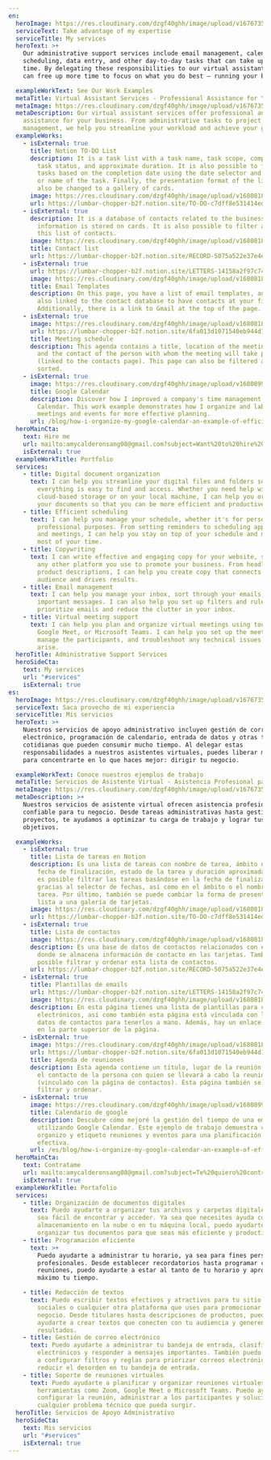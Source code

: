 ```yaml
---
en:
  heroImage: https://res.cloudinary.com/dzgf40ghh/image/upload/v1676735460/pexels-polina-zimmerman-3747447_vjcfio.jpg
  serviceText: Take advantage of my expertise
  serviceTitle: My services
  heroText: >+
    Our administrative support services include email management, calendar
    scheduling, data entry, and other day-to-day tasks that can take up valuable
    time. By delegating these responsibilities to our virtual assistants, you
    can free up more time to focus on what you do best – running your business.

  exampleWorkText: See Our Work Examples
  metaTitle: Virtual Assistant Services - Professional Assistance for Your Business
  metaImage: https://res.cloudinary.com/dzgf40ghh/image/upload/v1676735460/pexels-polina-zimmerman-3747447_vjcfio.jpg
  metaDescription: Our virtual assistant services offer professional and reliable
    assistance for your business. From administrative tasks to project
    management, we help you streamline your workload and achieve your goals.
  exampleWorks:
    - isExternal: true
      title: Notion TO-DO List
      description: It is a task list with a task name, task scope, completion date,
        task status, and approximate duration. It is also possible to filter
        tasks based on the completion date using the date selector and the scope
        or name of the task. Finally, the presentation format of the list can
        also be changed to a gallery of cards.
      image: https://res.cloudinary.com/dzgf40ghh/image/upload/v1680818074/Screenshot_2023-04-06_at_5.53.25_PM_i9otqc.png
      url: https://lumbar-chopper-b2f.notion.site/TO-DO-c7dff8e531414ed3bfd70b68e8cc2f4a
    - isExternal: true
      description: It is a database of contacts related to the business, where contact
        information is stored on cards. It is also possible to filter and sort
        this list of contacts.
      image: https://res.cloudinary.com/dzgf40ghh/image/upload/v1680818636/Screenshot_2023-04-06_at_6.02.03_PM_ya0rna.png
      title: Contact list
      url: https://lumbar-chopper-b2f.notion.site/RECORD-5075a522e37e4e0e805b75f9ca7c4fcb
    - isExternal: true
      url: https://lumbar-chopper-b2f.notion.site/LETTERS-14158a2f97c740648c238ec9c6b12fd8
      image: https://res.cloudinary.com/dzgf40ghh/image/upload/v1680818636/Screenshot_2023-04-06_at_6.03.15_PM_o4xwwj.png
      title: Email Templates
      description: On this page, you have a list of email templates, and this page is
        also linked to the contact database to have contacts at your fingertips.
        Additionally, there is a link to Gmail at the top of the page.
    - isExternal: true
      image: https://res.cloudinary.com/dzgf40ghh/image/upload/v1680818636/Screenshot_2023-04-06_at_6.03.03_PM_o7glrf.png
      url: https://lumbar-chopper-b2f.notion.site/6fa013d1071540eb944d19cc5b16497e?v=9fd1e0547b204ed3b4d529b8b4a74296
      title: Meeting schedule
      description: This agenda contains a title, location of the meeting, time, date,
        and the contact of the person with whom the meeting will take place
        (linked to the contacts page). This page can also be filtered and
        sorted.
    - isExternal: true
      image: https://res.cloudinary.com/dzgf40ghh/image/upload/v1680899028/Screenshot_2023-04-07_at_3.40.34_PM_zdki7k.png
      title: Google Calendar
      description: Discover how I improved a company's time management using Google
        Calendar. This work example demonstrates how I organize and label
        meetings and events for more effective planning.
      url: /blog/how-i-organize-my-google-calendar-an-example-of-efficient-time-management-07
  heroMainCta:
    text: Hire me
    url: mailto:amycalderonsang08@gmail.com?subject=Want%20to%20hire%20you
    isExternal: true
  exampleWorkTitle: Portfolio
  services:
    - title: Digital document organization
      text: I can help you streamline your digital files and folders so that
        everything is easy to find and access. Whether you need help with
        cloud-based storage or on your local machine, I can help you organize
        your documents so that you can be more efficient and productive.
    - title: Efficient scheduling
      text: I can help you manage your schedule, whether it's for personal or
        professional purposes. From setting reminders to scheduling appointments
        and meetings, I can help you stay on top of your schedule and make the
        most of your time.
    - title: Copywriting
      text: I can write effective and engaging copy for your website, social media, or
        any other platform you use to promote your business. From headlines to
        product descriptions, I can help you create copy that connects with your
        audience and drives results.
    - title: Email management
      text: I can help you manage your inbox, sort through your emails, and respond to
        important messages. I can also help you set up filters and rules to
        prioritize emails and reduce the clutter in your inbox.
    - title: Virtual meeting support
      text: I can help you plan and organize virtual meetings using tools like Zoom,
        Google Meet, or Microsoft Teams. I can help you set up the meeting,
        manage the participants, and troubleshoot any technical issues that may
        arise.
  heroTitle: Administrative Support Services
  heroSideCta:
    text: My services
    url: "#services"
    isExternal: true
es:
  heroImage: https://res.cloudinary.com/dzgf40ghh/image/upload/v1676735460/pexels-polina-zimmerman-3747447_vjcfio.jpg
  serviceText: Saca provecho de mi experiencia
  serviceTitle: Mis servicios
  heroText: >+
    Nuestros servicios de apoyo administrativo incluyen gestión de correo
    electrónico, programación de calendario, entrada de datos y otras tareas
    cotidianas que pueden consumir mucho tiempo. Al delegar estas
    responsabilidades a nuestros asistentes virtuales, puedes liberar más tiempo
    para concentrarte en lo que haces mejor: dirigir tu negocio.

  exampleWorkText: Conoce nuestros ejemplos de trabajo
  metaTitle: Servicios de Asistente Virtual - Asistencia Profesional para tu Negocio
  metaImage: https://res.cloudinary.com/dzgf40ghh/image/upload/v1676735460/pexels-polina-zimmerman-3747447_vjcfio.jpg
  metaDescription: >+
    Nuestros servicios de asistente virtual ofrecen asistencia profesional y
    confiable para tu negocio. Desde tareas administrativas hasta gestión de
    proyectos, te ayudamos a optimizar tu carga de trabajo y lograr tus
    objetivos.

  exampleWorks:
    - isExternal: true
      title: Lista de tareas en Notion
      description: Es una lista de tareas con nombre de tarea, ámbito de la tarea,
        fecha de finalización, estado de la tarea y duración aproximada. También
        es posible filtrar las tareas basándose en la fecha de finalización
        gracias al selector de fechas, así como en el ámbito o el nombre de la
        tarea. Por último, también se puede cambiar la forma de presentar la
        lista a una galería de tarjetas.
      image: https://res.cloudinary.com/dzgf40ghh/image/upload/v1680818074/Screenshot_2023-04-06_at_5.53.25_PM_i9otqc.png
      url: https://lumbar-chopper-b2f.notion.site/TO-DO-c7dff8e531414ed3bfd70b68e8cc2f4a
    - isExternal: true
      title: Lista de contactos
      image: https://res.cloudinary.com/dzgf40ghh/image/upload/v1680818636/Screenshot_2023-04-06_at_6.02.03_PM_ya0rna.png
      description: Es una base de datos de contactos relacionados con el negocio,
        donde se almacena información de contacto en las tarjetas. También es
        posible filtrar y ordenar esta lista de contactos.
      url: https://lumbar-chopper-b2f.notion.site/RECORD-5075a522e37e4e0e805b75f9ca7c4fcb
    - isExternal: true
      title: Plantillas de emails
      url: https://lumbar-chopper-b2f.notion.site/LETTERS-14158a2f97c740648c238ec9c6b12fd8
      image: https://res.cloudinary.com/dzgf40ghh/image/upload/v1680818636/Screenshot_2023-04-06_at_6.03.15_PM_o4xwwj.png
      description: En esta página tienes una lista de plantillas para correos
        electrónicos, así como también esta página está vinculada con la base de
        datos de contactos para tenerlos a mano. Además, hay un enlace a Gmail
        en la parte superior de la página.
    - isExternal: true
      image: https://res.cloudinary.com/dzgf40ghh/image/upload/v1680818636/Screenshot_2023-04-06_at_6.03.03_PM_o7glrf.png
      url: https://lumbar-chopper-b2f.notion.site/6fa013d1071540eb944d19cc5b16497e?v=9fd1e0547b204ed3b4d529b8b4a74296
      title: Agenda de reuniones
      description: Esta agenda contiene un título, lugar de la reunión, hora, fecha y
        el contacto de la persona con quien se llevará a cabo la reunión
        (vinculado con la página de contactos). Esta página también se puede
        filtrar y ordenar.
    - isExternal: true
      image: https://res.cloudinary.com/dzgf40ghh/image/upload/v1680899028/Screenshot_2023-04-07_at_3.40.34_PM_zdki7k.png
      title: Calendario de google
      description: Descubre cómo mejoré la gestión del tiempo de una empresa
        utilizando Google Calendar. Este ejemplo de trabajo demuestra cómo
        organizo y etiqueto reuniones y eventos para una planificación más
        efectiva.
      url: /es/blog/how-i-organize-my-google-calendar-an-example-of-efficient-time-management
  heroMainCta:
    text: Contratame
    url: mailto:amycalderonsang08@gmail.com?subject=Te%20quiero%20contratar
    isExternal: true
  exampleWorkTitle: Portafolio
  services:
    - title: Organización de documentos digitales
      text: Puedo ayudarte a organizar tus archivos y carpetas digitales para que todo
        sea fácil de encontrar y acceder. Ya sea que necesites ayuda con el
        almacenamiento en la nube o en tu máquina local, puedo ayudarte a
        organizar tus documentos para que seas más eficiente y productivo.
    - title: Programación eficiente
      text: >+
        Puedo ayudarte a administrar tu horario, ya sea para fines personales o
        profesionales. Desde establecer recordatorios hasta programar citas y
        reuniones, puedo ayudarte a estar al tanto de tu horario y aprovechar al
        máximo tu tiempo.

    - title: Redacción de textos
      text: Puedo escribir textos efectivos y atractivos para tu sitio web, redes
        sociales o cualquier otra plataforma que uses para promocionar tu
        negocio. Desde titulares hasta descripciones de productos, puedo
        ayudarte a crear textos que conecten con tu audiencia y generen
        resultados.
    - title: Gestión de correo electrónico
      text: Puedo ayudarte a administrar tu bandeja de entrada, clasificar tus correos
        electrónicos y responder a mensajes importantes. También puedo ayudarte
        a configurar filtros y reglas para priorizar correos electrónicos y
        reducir el desorden en tu bandeja de entrada.
    - title: Soporte de reuniones virtuales
      text: Puedo ayudarte a planificar y organizar reuniones virtuales utilizando
        herramientas como Zoom, Google Meet o Microsoft Teams. Puedo ayudarte a
        configurar la reunión, administrar a los participantes y solucionar
        cualquier problema técnico que pueda surgir.
  heroTitle: Servicios de Apoyo Administrativo
  heroSideCta:
    text: Mis servicios
    url: "#services"
    isExternal: true
---
```

